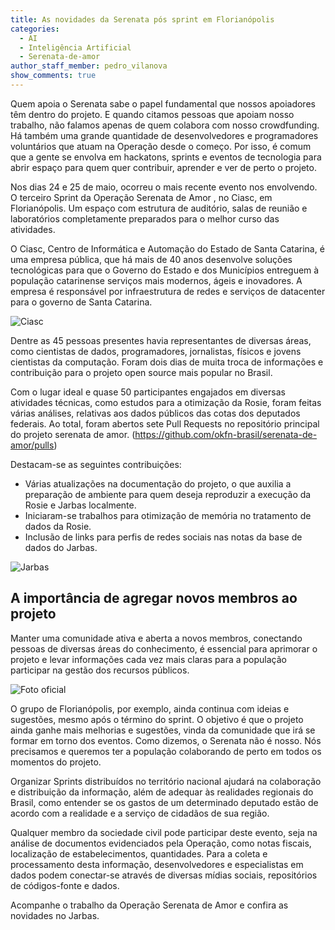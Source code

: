 ```yaml
---
title: As novidades da Serenata pós sprint em Florianópolis
categories:
  - AI
  - Inteligência Artificial
  - Serenata-de-amor
author_staff_member: pedro_vilanova
show_comments: true
---
```


Quem apoia o Serenata sabe o papel fundamental que nossos apoiadores têm dentro do projeto. E quando citamos pessoas que apoiam nosso trabalho, não falamos apenas de quem colabora com nosso crowdfunding. Há também uma grande quantidade de desenvolvedores e programadores voluntários que atuam na Operação desde o começo. Por isso, é comum que a gente se envolva em hackatons, sprints e eventos de tecnologia para abrir espaço para quem quer contribuir, aprender e ver de perto o projeto.

Nos dias 24 e 25 de maio, ocorreu o mais recente evento nos envolvendo. O terceiro Sprint da Operação Serenata de Amor , no Ciasc, em Florianópolis. Um espaço com estrutura de auditório, salas de reunião e laboratórios completamente preparados para o melhor curso das atividades.

O Ciasc, Centro de Informática e Automação do Estado de Santa Catarina, é uma empresa pública, que há mais de 40 anos desenvolve soluções tecnológicas para que o Governo do Estado e dos Municípios entreguem à população catarinense serviços mais modernos, ágeis e inovadores. A empresa é responsável por infraestrutura de redes e serviços de datacenter para o governo de Santa Catarina.

![Ciasc](/embaixadoras/images/posts/2019-05-31-sprint-florianopolis1.jpeg)

Dentre as 45 pessoas presentes havia representantes de diversas áreas, como cientistas de dados, programadores, jornalistas, físicos e jovens cientistas da computação. Foram dois dias de muita troca de informações e contribuição para o projeto open source mais popular no Brasil.

Com o lugar ideal e quase 50 participantes engajados em diversas atividades técnicas, como estudos para a otimização da Rosie, foram feitas várias análises, relativas aos dados públicos das cotas dos deputados federais. Ao total, foram abertos sete Pull Requests no repositório principal do projeto serenata de amor. (https://github.com/okfn-brasil/serenata-de-amor/pulls)

Destacam-se as seguintes contribuições:

- Várias atualizações na documentação do projeto, o que auxilia a preparação de ambiente para quem deseja reproduzir a execução da Rosie e Jarbas localmente.
- Iniciaram-se trabalhos para otimização de memória no tratamento de dados da Rosie.
- Inclusão de links para perfis de redes sociais nas notas da base de dados do Jarbas.

![Jarbas](/embaixadoras/images/posts/2019-05-31-sprint-florianopolis2.png)

## A importância de agregar novos membros ao projeto

Manter uma comunidade ativa e aberta a novos membros, conectando pessoas de diversas áreas do conhecimento, é essencial para aprimorar o projeto e levar informações cada vez mais claras para a população participar na gestão dos recursos públicos.

![Foto oficial](/embaixadoras/images/posts/2019-05-31-sprint-florianopolis3.jpeg)

O grupo de Florianópolis, por exemplo, ainda continua com ideias e sugestões, mesmo após o término do sprint. O objetivo é que o projeto ainda ganhe mais melhorias e sugestões, vinda da comunidade que irá se formar em torno dos eventos. Como dizemos, o Serenata não é nosso. Nós precisamos e queremos ter a população colaborando de perto em todos os momentos do projeto.

Organizar Sprints distribuídos no território nacional ajudará na colaboração e distribuição da informação, além de adequar às realidades regionais do Brasil, como entender se os gastos de um determinado deputado estão de acordo com a realidade e a serviço de cidadãos de sua região.

Qualquer membro da sociedade civil pode participar deste evento, seja na análise de documentos evidenciados pela Operação, como notas fiscais, localização de estabelecimentos, quantidades. Para a coleta e processamento desta informação, desenvolvedores e especialistas em dados podem conectar-se através de diversas mídias sociais, repositórios de códigos-fonte e dados.

Acompanhe o trabalho da Operação Serenata de Amor e confira as novidades no Jarbas.
